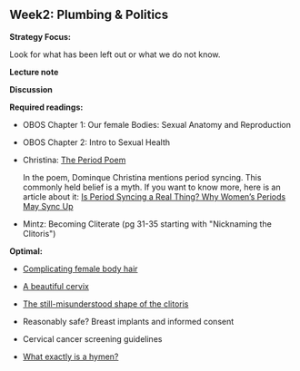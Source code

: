 ## Week2: Plumbing & Politics

**Strategy Focus:**

Look for what has been left out or what we do not know.

**Lecture note**

**Discussion**

**Required readings:**

- OBOS Chapter 1: Our female Bodies: Sexual Anatomy and Reproduction

- OBOS Chapter 2: Intro to Sexual Health

- Christina: [The Period Poem](https://www.youtube.com/watch?v=4vu2BsePvoI)
  
  In the poem, Dominque Christina mentions period syncing. This commonly held belief is a myth. If you want to know more, here is an article about it: [Is Period Syncing a Real Thing? Why Women’s Periods May Sync Up](https://www.healthline.com/health/womens-health/period-syncing#research)

- Mintz: Becoming Cliterate (pg 31-35 starting with "Nicknaming the Clitoris")

**Optimal:**

- [Complicating female body hair](http://feministing.com/2016/08/02/complicating-female-body-hair-consent-gender-violence-and-feminism/)

- [A beautiful cervix](http://beautifulcervix.com/cervix-photo-galleries/photos-of-cervix/)

- [The still-misunderstood shape of the clitoris](https://www.theatlantic.com/health/archive/2017/03/3d-clitoris/518991/)

- Reasonably safe? Breast implants and informed consent

- Cervical cancer screening guidelines

- [What exactly is a hymen?](https://www.ourbodiesourselves.org/book-excerpts/health-article/what-exactly-is-a-hymen/)
